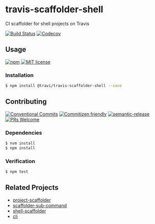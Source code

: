 # travis-scaffolder-shell

CI scaffolder for shell projects on Travis

<!-- status badges -->
[![Build Status][ci-badge]][ci-link]
[![Codecov][coverage-badge]][coverage-link]

## Usage

<!-- consumer badges -->
[![npm][npm-badge]][npm-link]
[![MIT license][license-badge]][license-link]

### Installation

```sh
$ npm install @travi/travis-scaffolder-shell --save
```

## Contributing

<!-- contribution badges -->
[![Conventional Commits][commit-convention-badge]][commit-convention-link]
[![Commitizen friendly][commitizen-badge]][commitizen-link]
[![semantic-release][semantic-release-badge]][semantic-release-link]
[![PRs Welcome][PRs-badge]][PRs-link]

### Dependencies

```sh
$ nvm install
$ npm install
```

### Verification

```sh
$ npm test
```

## Related Projects

* [project-scaffolder](https://npm.im/@travi/project-scaffolder)
* [scaffolder-sub-command](https://github.com/travi/scaffolder-sub-command)
* [shell-scaffolder](https://github.com/travi/javascript-shell)
* [cli](https://npm.im/@travi/cli)

[npm-link]: https://www.npmjs.com/package/@travi/travis-scaffolder-shell
[npm-badge]: https://img.shields.io/npm/v/@travi/travis-scaffolder-shell.svg
[license-link]: LICENSE
[license-badge]: https://img.shields.io/github/license/travi/travis-scaffolder-shell.svg
[ci-link]: https://travis-ci.com/travi/travis-scaffolder-shell
[ci-badge]: https://img.shields.io/travis/com/travi/travis-scaffolder-shell/master.svg
[coverage-link]: https://codecov.io/github/travi/travis-scaffolder-shell
[coverage-badge]: https://img.shields.io/codecov/c/github/travi/travis-scaffolder-shell.svg
[commit-convention-link]: https://conventionalcommits.org
[commit-convention-badge]: https://img.shields.io/badge/Conventional%20Commits-1.0.0-yellow.svg
[commitizen-link]: http://commitizen.github.io/cz-cli/
[commitizen-badge]: https://img.shields.io/badge/commitizen-friendly-brightgreen.svg
[semantic-release-link]: https://github.com/semantic-release/semantic-release
[semantic-release-badge]: https://img.shields.io/badge/%20%20%F0%9F%93%A6%F0%9F%9A%80-semantic--release-e10079.svg
[PRs-link]: http://makeapullrequest.com
[PRs-badge]: https://img.shields.io/badge/PRs-welcome-brightgreen.svg
